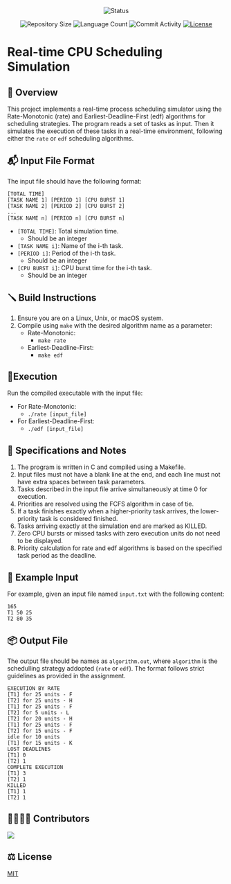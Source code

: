 <p align="center">
  <img
    src="https://img.shields.io/badge/Status-Finished%20-green?style=flat-square"
    alt="Status"
  />
</p>

<p align="center">
  <img
    src="https://img.shields.io/github/repo-size/brunoribeirol/CPU-Scheduling?style=flat"
    alt="Repository Size"
  />
  <img
    src="https://img.shields.io/github/languages/count/brunoribeirol/CPU-Scheduling?style=flat&logo=python"
    alt="Language Count"
  />
  <img
    src="https://img.shields.io/github/commit-activity/t/brunoribeirol/CPU-Scheduling?style=flat&logo=github"
    alt="Commit Activity"
  />
  <a href="LICENSE.md"
    ><img
      src="https://img.shields.io/github/license/brunoribeirol/CPU-Scheduling"
      alt="License"
  /></a>
</p>

# Real-time CPU Scheduling Simulation

## 👀 Overview

This project implements a real-time process scheduling simulator using the Rate-Monotonic (rate) and Earliest-Deadline-First (edf) algorithms for scheduling strategies. The program reads a set of tasks as input. Then it simulates the execution of these tasks in a real-time environment, following either the `rate` or `edf` scheduling algorithms.

## 📬 Input File Format

The input file should have the following format:

    [TOTAL TIME]
    [TASK NAME 1] [PERIOD 1] [CPU BURST 1]
    [TASK NAME 2] [PERIOD 2] [CPU BURST 2]
    ...
    [TASK NAME n] [PERIOD n] [CPU BURST n]


- `[TOTAL TIME]`: Total simulation time.
  - Should be an integer 
- `[TASK NAME i]`: Name of the i-th task.
- `[PERIOD i]`: Period of the i-th task.
  - Should be an integer
- `[CPU BURST i]`: CPU burst time for the i-th task.
  - Should be an integer               

## 🪛 Build Instructions

1. Ensure you are on a Linux, Unix, or macOS system.
2. Compile using `make` with the desired algorithm name as a parameter:
   - Rate-Monotonic:
     - `make rate`
   - Earliest-Deadline-First:
     - `make edf`
   
## 📎Execution

Run the compiled executable with the input file:
- For Rate-Monotonic:
  - `./rate [input_file]`
- For Earliest-Deadline-First:
  - `./edf [input_file]`

## 📜 Specifications and Notes

1. The program is written in C and compiled using a Makefile.
3. Input files must not have a blank line at the end, and each line must not have extra spaces between task parameters.
4. Tasks described in the input file arrive simultaneously at time 0 for execution.
6. Priorities are resolved using the FCFS algorithm in case of tie.
8. If a task finishes exactly when a higher-priority task arrives, the lower-priority task is considered finished.
9. Tasks arriving exactly at the simulation end are marked as KILLED.
11. Zero CPU bursts or missed tasks with zero execution units do not need to be displayed.
12. Priority calculation for rate and edf algorithms is based on the specified task period as the deadline.

## 📩 Example Input

For example, given an input file named `input.txt` with the following content:

    165
    T1 50 25
    T2 80 35

## 📦 Output File

The output file should be names as `algorithm.out`, where `algorithm` is the schedulling strategy addopted (`rate` or `edf`). The format follows strict guidelines as provided in the assignment.

    EXECUTION BY RATE
    [T1] for 25 units - F
    [T2] for 25 units - H
    [T1] for 25 units - F
    [T2] for 5 units - L
    [T2] for 20 units - H
    [T1] for 25 units - F
    [T2] for 15 units - F
    idle for 10 units
    [T1] for 15 units - K
    LOST DEADLINES
    [T1] 0
    [T2] 1
    COMPLETE EXECUTION
    [T1] 3
    [T2] 1
    KILLED
    [T1] 1
    [T2] 1

## 👨‍👩‍👧‍👦 Contributors
  
<a href="https://github.com/brunoribeirol/CPU-Scheduling/graphs/contributors">
  <img src="https://contrib.rocks/image?repo=/brunoribeirol/CPU-Scheduling" />
</a>

## ⚖️ License

[MIT](https://github.com//brunoribeirol/CPU-Scheduling/blob/master/LICENSE)
